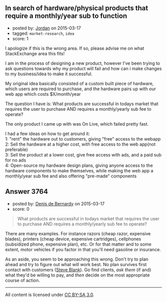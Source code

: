 ## In search of hardware/physical products that require a monthly/year sub to function

- posted by: [Jordan](https://stackexchange.com/users/1960164/jordan) on 2015-03-17
- tagged: `market-research`, `idea`
- score: 1

I apologize if this is the wrong area. If so, please advise me on what StackExchange area this fits!

I am in the process of designing a new product, however I've been trying to ask questions towards why my product will fail and how can i make changes to my business/idea to make it successful. 

My original idea basically consisted of a custom built piece of hardware, which users are required to purchase, and the hardware pairs up with our web app which costs $X/month/year

The question I have is:
What products are successful in todays market that requires the user to purchase AND requires a monthly/yearly sub fee to operate?

The only product I came up with was On Live, which failed pretty fast. 

I had a few ideas on how to get around it:<br>
1: "rent" the hardware out to customers, giving "free" access to the webapp<br>
2: Sell the hardware at a higher cost, with free access to the web app(not preferable)<br>
3: Sell the product at a lower cost, give free access with ads, and a paid sub for no ads<br>
4: Open-source my hardware design plans, giving anyone access to the hardware components to make themselves, while making the web app a monthly/year sub fee and also offering "pre-made" components


## Answer 3764

- posted by: [Denis de Bernardy](https://stackexchange.com/users/182468/denis-de-bernardy) on 2015-03-17
- score: 0

> What products are successful in todays market that requires the user to purchase AND requires a monthly/yearly sub fee to operate?

There are many examples. For instance razors (cheap razor, expensive blades), printers (cheap device, expensive cartridges), cellphones (subsidized phone, expensive plan), etc. Or for that matter and to some extent, motor vehicles if you factor in that you'll need gasoline or insurance.

As an aside, you seem to be approaching this wrong. Don't try to plan ahead and try to figure out what will work best. No plan survives first contact with customers ([Steve Blank](http://steveblank.com/)). Go find clients, *ask them* (if and) what they'd be willing to pay, and *then* decide on the most appropriate course of action.



---

All content is licensed under [CC BY-SA 3.0](https://creativecommons.org/licenses/by-sa/3.0/).
